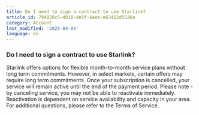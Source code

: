 ```yaml
---
title: Do I need to sign a contract to use Starlink?
article_id: 794028c5-d010-de5f-6eeb-e63452d5526a
category: Account
last_modified: '2025-04-04'
language: en
---
```


### Do I need to sign a contract to use Starlink? 
Starlink offers options for flexible month-to-month service plans without long term commitments. However, in select markets, certain offers may require long term commitments. Once your subscription is cancelled, your service will remain active until the end of the payment period. 
Please note - by canceling service, you may not be able to reactivate immediately. Reactivation is dependent on service availability and capacity in your area. 
For additional questions, please refer to the Terms of Service.
